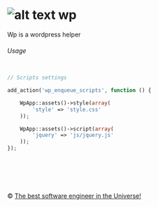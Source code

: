 ![alt text][wp-logo] wp
=============
[wp-logo]: https://raw.github.com/interreto/.php/master/wp/logo.png "Wordpress helper"

Wp is a wordpress helper 

###### Usage

```php

// Scripts settings

add_action('wp_enqueue_scripts', function () {

    WpApp::assets()->style(array(
        'style' => 'style.css'
    ));

    WpApp::assets()->script(array(
        'jquery' => 'js/jquery.js'
    ));
});

```

&nbsp;
============
&copy; [The best software engineer in the Universe!](http://metlinskyi.com/)
